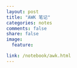 ```yaml
---
layout: post
title: "AWK 笔记"
categories: notes
comments: false
share: false
image:
  feature:

link: /notebook/awk.html
---
```


